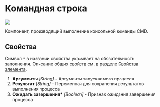# Командная строка

![](../../.gitbook/assets1/studio-linux-elements-basic/cmd_base.png)

Компонент, производящий выполнение консольной команды CMD.

## Свойства

Символ `*` в названии свойства указывает на обязательность заполнения. 
Описание общих свойств см. в разделе [Свойства элемента](https://docs.primo-rpa.ru/primo-rpa/primo-studio/process/elements#svoistva-elementa).

1. **Аргументы** *[String]* - Аргументы запускаемого процесса   
1. **Результат** *[String]* - Переменная для сохранения результатов выполнения процесса 
1. **Ожидать завершения\*** *[Boolean]* - Признак ожидания завершения процесса         
